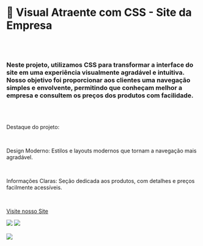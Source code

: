 <h1>🎨 Visual Atraente com CSS - Site da Empresa </h1>
<br>
<br>
<h3>Neste projeto, utilizamos CSS para transformar a interface do site em uma experiência visualmente agradável e intuitiva. Nosso objetivo foi proporcionar aos clientes uma navegação simples e envolvente, permitindo que conheçam melhor a empresa e consultem os preços dos produtos com facilidade.</h3>
<br>
<br>

<p>Destaque do projeto:</p>
<br>

<p>Design Moderno: Estilos e layouts modernos que tornam a navegação mais agradável.</p>
<br>

<p>Informações Claras: Seção dedicada aos produtos, com detalhes e preços facilmente acessíveis.</p>
<br>

<a href="https://github.com/fernandochaggas/Projeto-DevCafe">Visite nosso Site<a/>
<br>

<img src="https://img.shields.io/badge/HTML5-E34F26?style=for-the-badge&logo=html5&logoColor=white">
<img src="https://img.shields.io/badge/CSS3-1572B6?style=for-the-badge&logo=css3&logoColor=white">
<br>
<br>
<img src="https://github.com/fernandochaggas/Projeto-DevCafe/assets/160587888/1a8b7bf8-5391-45cc-a2c5-12a1fb0538d9">

